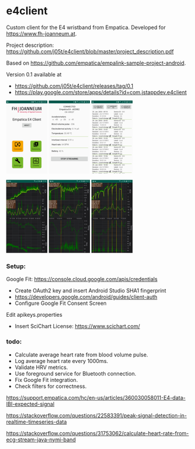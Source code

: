 # e4client
Custom client for the E4 wristband from Empatica. Developed for https://www.fh-joanneum.at.

Project description: https://github.com/j05t/e4client/blob/master/project_description.pdf

Based on https://github.com/empatica/empalink-sample-project-android.


Version 0.1 available at 
* https://github.com/j05t/e4client/releases/tag/0.1
* https://play.google.com/store/apps/details?id=com.jstappdev.e4client


<img src="https://github.com/j05t/e4client/blob/master/Screenshot_0.jpg" alt="Screenshot" width="22%" height="22%" /> <img src="https://github.com/j05t/e4client/blob/master/Screenshot_1.jpg" alt="Screenshot" width="22%" height="22%" /> <img src="https://github.com/j05t/e4client/blob/master/Screenshot_3.jpg" alt="Screenshot" width="22%" height="22%" /> 

<img src="https://github.com/j05t/e4client/blob/master/Screenshot_4.jpg" alt="Screenshot" width="22%" height="22%" /> <img src="https://github.com/j05t/e4client/blob/master/Screenshot_2.jpg" alt="Screenshot" width="22%" height="22%" /> <img src="https://github.com/j05t/e4client/blob/master/Screenshot_5.jpg" alt="Screenshot" width="22%" height="22%" />

### Setup:

Google Fit: https://console.cloud.google.com/apis/credentials
* Create OAuth2 key and insert Android Studio SHA1 fingerprint
* https://developers.google.com/android/guides/client-auth
* Configure Google Fit Consent Screen

Edit apikeys.properties
* Insert SciChart License: https://www.scichart.com/

### todo:
* Calculate average heart rate from blood volume pulse. 
* Log average heart rate every 1000ms.
* Validate HRV metrics. 
* Use foreground service for Bluetooth connection.
* Fix Google Fit integration.
* Check filters for correctness.

https://support.empatica.com/hc/en-us/articles/360030058011-E4-data-IBI-expected-signal

https://stackoverflow.com/questions/22583391/peak-signal-detection-in-realtime-timeseries-data

https://stackoverflow.com/questions/31753062/calculate-heart-rate-from-ecg-stream-java-nymi-band
